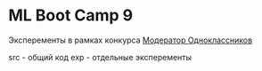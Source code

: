 # ML Boot Camp 9

Эксперементы в рамках конкурса [Модератор Одноклассников](https://mlbootcamp.ru/round/21/sandbox/)

src - общий код
exp - отдельные эксперементы
